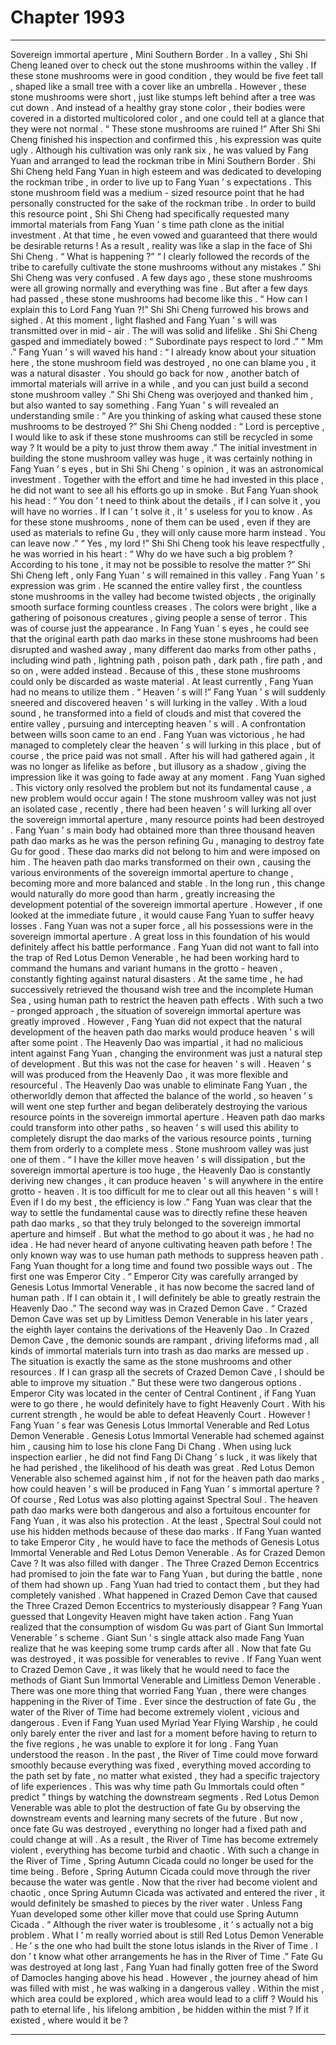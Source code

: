 
# Chapter 1993


---

Sovereign immortal aperture , Mini Southern Border .
In a valley , Shi Shi Cheng leaned over to check out the stone mushrooms within the valley .
If these stone mushrooms were in good condition , they would be five feet tall , shaped like a small tree with a cover like an umbrella . However , these stone mushrooms were short , just like stumps left behind after a tree was cut down . And instead of a healthy gray stone color , their bodies were covered in a distorted multicolored color , and one could tell at a glance that they were not normal .
“ These stone mushrooms are ruined !” After Shi Shi Cheng finished his inspection and confirmed this , his expression was quite ugly .
Although his cultivation was only rank six , he was valued by Fang Yuan and arranged to lead the rockman tribe in Mini Southern Border . Shi Shi Cheng held Fang Yuan in high esteem and was dedicated to developing the rockman tribe , in order to live up to Fang Yuan ’ s expectations .
This stone mushroom field was a medium - sized resource point that he had personally constructed for the sake of the rockman tribe . In order to build this resource point , Shi Shi Cheng had specifically requested many immortal materials from Fang Yuan ’ s time path clone as the initial investment . At that time , he even vowed and guaranteed that there would be desirable returns !
As a result , reality was like a slap in the face of Shi Shi Cheng .
“ What is happening ?”
“ I clearly followed the records of the tribe to carefully cultivate the stone mushrooms without any mistakes .”
Shi Shi Cheng was very confused . A few days ago , these stone mushrooms were all growing normally and everything was fine . But after a few days had passed , these stone mushrooms had become like this .
“ How can I explain this to Lord Fang Yuan ?!” Shi Shi Cheng furrowed his brows and sighed .
At this moment , light flashed and Fang Yuan ’ s will was transmitted over in mid - air .
The will was solid and lifelike .
Shi Shi Cheng gasped and immediately bowed : “ Subordinate pays respect to lord .”
“ Mm .” Fang Yuan ’ s will waved his hand : “ I already know about your situation here , the stone mushroom field was destroyed , no one can blame you , it was a natural disaster . You should go back for now , another batch of immortal materials will arrive in a while , and you can just build a second stone mushroom valley .”
Shi Shi Cheng was overjoyed and thanked him , but also wanted to say something .
Fang Yuan ’ s will revealed an understanding smile : “ Are you thinking of asking what caused these stone mushrooms to be destroyed ?”
Shi Shi Cheng nodded : “ Lord is perceptive , I would like to ask if these stone mushrooms can still be recycled in some way ? It would be a pity to just throw them away .”
The initial investment in building the stone mushroom valley was huge , it was certainly nothing in Fang Yuan ’ s eyes , but in Shi Shi Cheng ’ s opinion , it was an astronomical investment . Together with the effort and time he had invested in this place , he did not want to see all his efforts go up in smoke .
But Fang Yuan shook his head : “ You don ’ t need to think about the details , if I can solve it , you will have no worries . If I can ’ t solve it , it ’ s useless for you to know . As for these stone mushrooms , none of them can be used , even if they are used as materials to refine Gu , they will only cause more harm instead . You can leave now .”
“ Yes , my lord !” Shi Shi Cheng took his leave respectfully , he was worried in his heart : “ Why do we have such a big problem ? According to his tone , it may not be possible to resolve the matter ?”
Shi Shi Cheng left , only Fang Yuan ’ s will remained in this valley .
Fang Yuan ’ s expression was grim .
He scanned the entire valley first , the countless stone mushrooms in the valley had become twisted objects , the originally smooth surface forming countless creases . The colors were bright , like a gathering of poisonous creatures , giving people a sense of terror .
This was of course just the appearance .
In Fang Yuan ’ s eyes , he could see that the original earth path dao marks in these stone mushrooms had been disrupted and washed away , many different dao marks from other paths , including wind path , lightning path , poison path , dark path , fire path , and so on , were added instead .
Because of this , these stone mushrooms could only be discarded as waste material . At least currently , Fang Yuan had no means to utilize them .
“ Heaven ’ s will !” Fang Yuan ’ s will suddenly sneered and discovered heaven ’ s will lurking in the valley .
With a loud sound , he transformed into a field of clouds and mist that covered the entire valley , pursuing and intercepting heaven ’ s will .
A confrontation between wills soon came to an end . Fang Yuan was victorious , he had managed to completely clear the heaven ’ s will lurking in this place , but of course , the price paid was not small .
After his will had gathered again , it was no longer as lifelike as before , but illusory as a shadow , giving the impression like it was going to fade away at any moment .
Fang Yuan sighed .
This victory only resolved the problem but not its fundamental cause , a new problem would occur again !
The stone mushroom valley was not just an isolated case , recently , there had been heaven ’ s will lurking all over the sovereign immortal aperture , many resource points had been destroyed .
Fang Yuan ’ s main body had obtained more than three thousand heaven path dao marks as he was the person refining Gu , managing to destroy fate Gu for good .
These dao marks did not belong to him and were imposed on him . The heaven path dao marks transformed on their own , causing the various environments of the sovereign immortal aperture to change , becoming more and more balanced and stable .
In the long run , this change would naturally do more good than harm , greatly increasing the development potential of the sovereign immortal aperture . However , if one looked at the immediate future , it would cause Fang Yuan to suffer heavy losses .
Fang Yuan was not a super force , all his possessions were in the sovereign immortal aperture . A great loss in this foundation of his would definitely affect his battle performance . Fang Yuan did not want to fall into the trap of Red Lotus Demon Venerable , he had been working hard to command the humans and variant humans in the grotto - heaven , constantly fighting against natural disasters . At the same time , he had successively retrieved the thousand wish tree and the incomplete Human Sea , using human path to restrict the heaven path effects .
With such a two - pronged approach , the situation of sovereign immortal aperture was greatly improved . However , Fang Yuan did not expect that the natural development of the heaven path dao marks would produce heaven ’ s will after some point .
The Heavenly Dao was impartial , it had no malicious intent against Fang Yuan , changing the environment was just a natural step of development . But this was not the case for heaven ’ s will .
Heaven ’ s will was produced from the Heavenly Dao , it was more flexible and resourceful . The Heavenly Dao was unable to eliminate Fang Yuan , the otherworldly demon that affected the balance of the world , so heaven ’ s will went one step further and began deliberately destroying the various resource points in the sovereign immortal aperture .
Heaven path dao marks could transform into other paths , so heaven ’ s will used this ability to completely disrupt the dao marks of the various resource points , turning them from orderly to a complete mess .
Stone mushroom valley was just one of them .
“ I have the killer move heaven ’ s will dissipation , but the sovereign immortal aperture is too huge , the Heavenly Dao is constantly deriving new changes , it can produce heaven ’ s will anywhere in the entire grotto - heaven . It is too difficult for me to clear out all this heaven ’ s will ! Even if I do my best , the efficiency is low .”
Fang Yuan was clear that the way to settle the fundamental cause was to directly refine these heaven path dao marks , so that they truly belonged to the sovereign immortal aperture and himself .
But what the method to go about it was , he had no idea .
He had never heard of anyone cultivating heaven path before ! The only known way was to use human path methods to suppress heaven path .
Fang Yuan thought for a long time and found two possible ways out .
The first one was Emperor City .
“ Emperor City was carefully arranged by Genesis Lotus Immortal Venerable , it has now become the sacred land of human path . If I can obtain it , I will definitely be able to greatly restrain the Heavenly Dao .”
The second way was in Crazed Demon Cave .
“ Crazed Demon Cave was set up by Limitless Demon Venerable in his later years , the eighth layer contains the derivations of the Heavenly Dao . In Crazed Demon Cave , the demonic sounds are rampant , driving lifeforms mad , all kinds of immortal materials turn into trash as dao marks are messed up . The situation is exactly the same as the stone mushrooms and other resources . If I can grasp all the secrets of Crazed Demon Cave , I should be able to improve my situation .”
But these were two dangerous options .
Emperor City was located in the center of Central Continent , if Fang Yuan were to go there , he would definitely have to fight Heavenly Court . With his current strength , he would be able to defeat Heavenly Court . However ! Fang Yuan ’ s fear was Genesis Lotus Immortal Venerable and Red Lotus Demon Venerable .
Genesis Lotus Immortal Venerable had schemed against him , causing him to lose his clone Fang Di Chang . When using luck inspection earlier , he did not find Fang Di Chang ’ s luck , it was likely that he had perished , the likelihood of his death was great .
Red Lotus Demon Venerable also schemed against him , if not for the heaven path dao marks , how could heaven ’ s will be produced in Fang Yuan ’ s immortal aperture ? Of course , Red Lotus was also plotting against Spectral Soul . The heaven path dao marks were both dangerous and also a fortuitous encounter for Fang Yuan , it was also his protection . At the least , Spectral Soul could not use his hidden methods because of these dao marks .
If Fang Yuan wanted to take Emperor City , he would have to face the methods of Genesis Lotus Immortal Venerable and Red Lotus Demon Venerable .
As for Crazed Demon Cave ?
It was also filled with danger .
The Three Crazed Demon Eccentrics had promised to join the fate war to Fang Yuan , but during the battle , none of them had shown up . Fang Yuan had tried to contact them , but they had completely vanished .
What happened in Crazed Demon Cave that caused the Three Crazed Demon Eccentrics to mysteriously disappear ?
Fang Yuan guessed that Longevity Heaven might have taken action . Fang Yuan realized that the consumption of wisdom Gu was part of Giant Sun Immortal Venerable ’ s scheme . Giant Sun ’ s single attack also made Fang Yuan realize that he was keeping some trump cards after all .
Now that fate Gu was destroyed , it was possible for venerables to revive . If Fang Yuan went to Crazed Demon Cave , it was likely that he would need to face the methods of Giant Sun Immortal Venerable and Limitless Demon Venerable .
There was one more thing that worried Fang Yuan , there were changes happening in the River of Time .
Ever since the destruction of fate Gu , the water of the River of Time had become extremely violent , vicious and dangerous . Even if Fang Yuan used Myriad Year Flying Warship , he could only barely enter the river and last for a moment before having to return to the five regions , he was unable to explore it for long .
Fang Yuan understood the reason .
In the past , the River of Time could move forward smoothly because everything was fixed , everything moved according to the path set by fate , no matter what existed , they had a specific trajectory of life experiences . This was why time path Gu Immortals could often “ predict ” things by watching the downstream segments . Red Lotus Demon Venerable was able to plot the destruction of fate Gu by observing the downstream events and learning many secrets of the future .
But now , once fate Gu was destroyed , everything no longer had a fixed path and could change at will . As a result , the River of Time has become extremely violent , everything has become turbid and chaotic .
With such a change in the River of Time , Spring Autumn Cicada could no longer be used for the time being .
Before , Spring Autumn Cicada could move through the river because the water was gentle . Now that the river had become violent and chaotic , once Spring Autumn Cicada was activated and entered the river , it would definitely be smashed to pieces by the river water . Unless Fang Yuan developed some other killer move that could use Spring Autumn Cicada .
“ Although the river water is troublesome , it ’ s actually not a big problem . What I ’ m really worried about is still Red Lotus Demon Venerable . He ’ s the one who had built the stone lotus islands in the River of Time . I don ’ t know what other arrangements he has in the River of Time .”
Fate Gu was destroyed at long last , Fang Yuan had finally gotten free of the Sword of Damocles hanging above his head .
However , the journey ahead of him was filled with mist , he was walking in a dangerous valley . Within the mist , which area could be explored , which area would lead to a cliff ?
Would his path to eternal life , his lifelong ambition , be hidden within the mist ?
If it existed , where would it be ?

---

